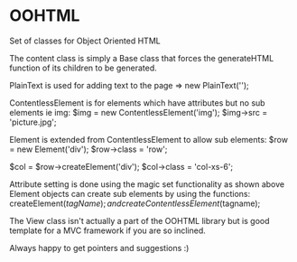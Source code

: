 # OOHTML
Set of classes for Object Oriented HTML

The content class is simply a Base class that forces the generateHTML function of its children to be generated.

PlainText is used for adding text to the page => new PlainText('<!doctype html>');

ContentlessElement is for elements which have attributes but no sub elements ie img:
$img = new ContentlessElement('img');
$img->src = 'picture.jpg';

Element is extended from ContentlessElement to allow sub elements:
$row = new Element('div');
$row->class = 'row';

$col = $row->createElement('div');
$col->class = 'col-xs-6';

Attribute setting is done using the magic set functionality as shown above
Element objects can create sub elements by using the functions:
createElement($tagName); and
createContentlessElement($tagname);

The View class isn't actually a part of the OOHTML library but is good template for a MVC framework if you are so inclined.

Always happy to get pointers and suggestions :)
